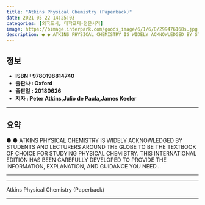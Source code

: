 ```yaml
---
title: "Atkins Physical Chemistry (Paperback)"
date: 2021-05-22 14:25:03
categories: [외국도서, 대학교재-전문서적]
image: https://bimage.interpark.com/goods_image/6/1/6/8/299476168s.jpg
description: ● ● ATKINS PHYSICAL CHEMISTRY IS WIDELY ACKNOWLEDGED BY STUDENTS AND LECTURERS AROUND THE GLOBE TO BE THE TEXTBOOK OF CHOICE FOR STUDYING PHYSICAL CHEMISTRY.
---
```


## **정보**

- **ISBN : 9780198814740**
- **출판사 : Oxford**
- **출판일 : 20180626**
- **저자 : Peter Atkins,Julio de Paula,James Keeler**

------



## **요약**

●  ●  ATKINS PHYSICAL CHEMISTRY IS WIDELY ACKNOWLEDGED BY STUDENTS AND LECTURERS AROUND THE GLOBE TO BE THE TEXTBOOK OF CHOICE FOR STUDYING PHYSICAL CHEMISTRY. THIS INTERNATIONAL EDITION HAS BEEN CAREFULLY DEVELOPED TO PROVIDE THE INFORMATION, EXPLANATION, AND GUIDANCE YOU NEED... 

------



------


Atkins Physical Chemistry (Paperback) 

------


